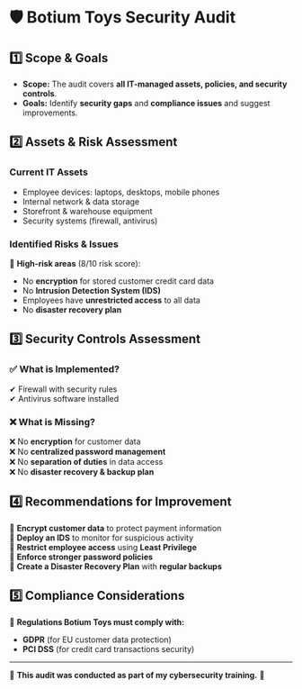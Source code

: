 # 🛡️ Botium Toys Security Audit  

## **1️⃣ Scope & Goals**  
- **Scope:** The audit covers **all IT-managed assets, policies, and security controls**.  
- **Goals:** Identify **security gaps** and **compliance issues** and suggest improvements.  

## **2️⃣ Assets & Risk Assessment**  
### **Current IT Assets**  
- Employee devices: laptops, desktops, mobile phones  
- Internal network & data storage  
- Storefront & warehouse equipment  
- Security systems (firewall, antivirus)  

### **Identified Risks & Issues**  
🔴 **High-risk areas** (8/10 risk score):  
- No **encryption** for stored customer credit card data  
- No **Intrusion Detection System (IDS)**  
- Employees have **unrestricted access** to all data  
- No **disaster recovery plan**  

## **3️⃣ Security Controls Assessment**  
### ✅ **What is Implemented?**  
✔ Firewall with security rules  
✔ Antivirus software installed  

### ❌ **What is Missing?**  
❌ No **encryption** for customer data  
❌ No **centralized password management**  
❌ No **separation of duties** in data access  
❌ No **disaster recovery & backup plan**  

## **4️⃣ Recommendations for Improvement**  
🔹 **Encrypt customer data** to protect payment information  
🔹 **Deploy an IDS** to monitor for suspicious activity  
🔹 **Restrict employee access** using **Least Privilege**  
🔹 **Enforce stronger password policies**  
🔹 **Create a Disaster Recovery Plan** with **regular backups**  

## **5️⃣ Compliance Considerations**  
📌 **Regulations Botium Toys must comply with:**  
- **GDPR** (for EU customer data protection)  
- **PCI DSS** (for credit card transactions security)  

---
📌 **This audit was conducted as part of my cybersecurity training.** 🚀